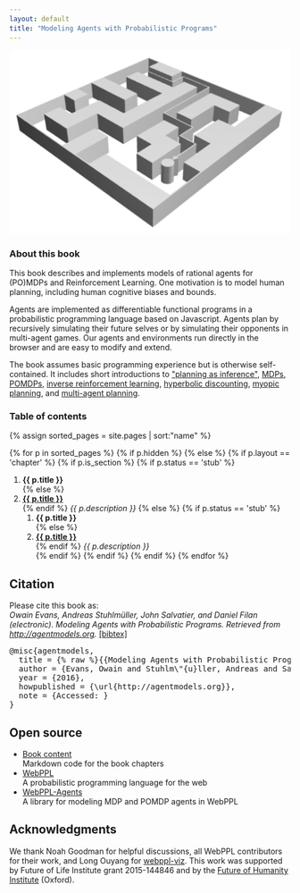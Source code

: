 ```yaml
---
layout: default
title: "Modeling Agents with Probabilistic Programs"
---
```


<img src="/assets/img/maze.png" id="cover" />

### About this book

This book describes and implements models of rational agents for (PO)MDPs and Reinforcement Learning. One motivation is to model human planning, including human cognitive biases and bounds.

Agents are implemented as differentiable functional programs in a probabilistic programming language based on Javascript. Agents plan by recursively simulating their future selves or by simulating their opponents in multi-agent games. Our agents and environments run directly in the browser and are easy to modify and extend.

The book assumes basic programming experience but is otherwise self-contained. It includes short introductions to <a href="/chapters/3-agents-as-programs.html#planning_as">"planning as inference"</a>, [MDPs](/chapters/3a-mdp.html), [POMDPs](/chapters/3c-pomdp.html), [inverse reinforcement learning](/chapters/4-reasoning-about-agents.html), [hyperbolic discounting](/chapters/5a-time-inconsistency.html), [myopic planning](/chapters/5c-myopic.html), and [multi-agent planning](/chapters/multi-agent,html).






### Table of contents

{% assign sorted_pages = site.pages | sort:"name" %}

{% for p in sorted_pages %}
    {% if p.hidden %}
    {% else %}
        {% if p.layout == 'chapter' %}
            {% if p.is_section %}
                {% if p.status == 'stub' %}
1. **{{ p.title }}**<br>{% else %}
1. **<a class="chapter-link" href="{{ site.baseurl }}{{ p.url }}">{{ p.title }}</a>**<br>{% endif %}
        <em>{{ p.description }}</em>
            {% else %}
                {% if p.status == 'stub' %}
    1. **{{ p.title }}**<br>{% else %}
    1. **<a class="chapter-link" href="{{ site.baseurl }}{{ p.url }}">{{ p.title }}</a>**<br>{% endif %}
            <em>{{ p.description }}</em>        
            {% endif %}
        {% endif %}
    {% endif %}
{% endfor %}

## Citation

Please cite this book as: <br>
*Owain Evans, Andreas Stuhlmüller, John Salvatier, and Daniel Filan (electronic). Modeling Agents with Probabilistic Programs. Retrieved <span class="date"></span> from http://agentmodels.org.* <a id="toggle-bibtex" href="#" onClick="javascript:$('#bibtex').toggle();return false">[bibtex]</a>

<pre id="bibtex">
@misc{agentmodels,
  title = {% raw %}{{Modeling Agents with Probabilistic Programs}}{% endraw %},
  author = {Evans, Owain and Stuhlm\"{u}ller, Andreas and Salvatier, John and Filan, Daniel},
  year = {2016},
  howpublished = {\url{http://agentmodels.org}},
  note = {Accessed: <span class="date"></span>}
}
</pre>

## Open source

- [Book content](https://github.com/agentmodels/agentmodels.org)<br/>
  Markdown code for the book chapters
- [WebPPL](https://webppl.org)<br/>
  A probabilistic programming language for the web
- [WebPPL-Agents](https://github.com/agentmodels/webppl-agents)<br/>
  A library for modeling MDP and POMDP agents in WebPPL<br/>

## Acknowledgments

We thank Noah Goodman for helpful discussions, all WebPPL contributors for their work, and Long Ouyang for <a href="http://github.com/probmods/webppl-viz">webppl-viz</a>. This work was supported by Future of Life Institute grant 2015-144846 and by the <a href="https://www.fhi.ox.ac.uk/">Future of Humanity
Institute</a> (Oxford).
